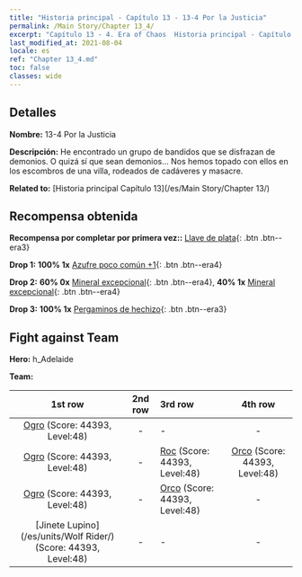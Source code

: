 ```yaml
---
title: "Historia principal - Capítulo 13 - 13-4 Por la Justicia"
permalink: /Main Story/Chapter 13_4/
excerpt: "Capítulo 13 - 4. Era of Chaos  Historia principal - Capítulo 13_4. 13-4 Por la Justicia"
last_modified_at: 2021-08-04
locale: es
ref: "Chapter 13_4.md"
toc: false
classes: wide
---
```


## Detalles

 **Nombre:** 13-4 Por la Justicia

 **Descripción:** He encontrado un grupo de bandidos que se disfrazan de demonios. O quizá sí que sean demonios... Nos hemos topado con ellos en los escombros de una villa, rodeados de cadáveres y masacre.

 **Related to:** [Historia principal Capítulo 13](/es/Main Story/Chapter 13/)

## Recompensa obtenida

 **Recompensa por completar por primera vez::** [Llave de plata](/ItemsES/con_693/){: .btn .btn--era3}

 **Drop 1:** **100% 1x** [Azufre poco común +1](/ItemsES/mat_43/){: .btn .btn--era4}

 **Drop 2:** **60% 0x** [Mineral excepcional](/ItemsES/mat_33/){: .btn .btn--era4}, **40% 1x** [Mineral excepcional](/ItemsES/mat_33/){: .btn .btn--era4}

 **Drop 3:** **100% 1x** [Pergaminos de hechizo](/ItemsES/con_694/){: .btn .btn--era3}


## Fight against Team
 **Hero:** h_Adelaide

 **Team:**


  | 1st row | 2nd row | 3rd row | 4th row |
  |:----:|:----:|:----|:----:|
  | [Ogro](/es/units/Ogre/) (Score: 44393, Level:48)  | - | - | - |
  | [Ogro](/es/units/Ogre/) (Score: 44393, Level:48)  | - | [Roc](/es/units/Roc/) (Score: 44393, Level:48)  | [Orco](/es/units/Orc/) (Score: 44393, Level:48)  |
  | [Ogro](/es/units/Ogre/) (Score: 44393, Level:48)  | - | [Orco](/es/units/Orc/) (Score: 44393, Level:48)  | - |
  | [Jinete Lupino](/es/units/Wolf Rider/) (Score: 44393, Level:48)  | - | - | - |


